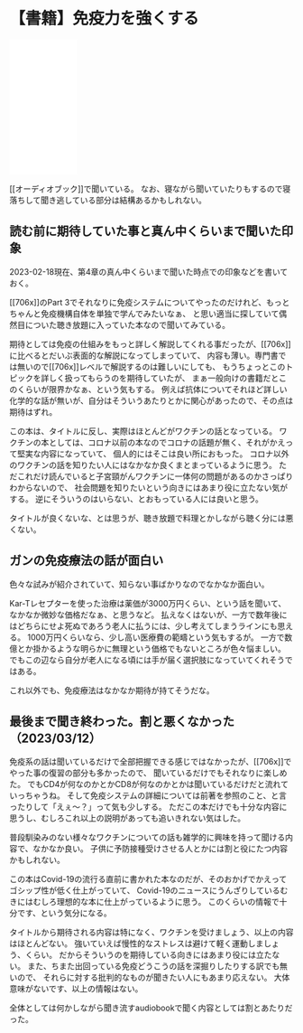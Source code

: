 # 【書籍】免疫力を強くする

<iframe sandbox="allow-popups allow-scripts allow-modals allow-forms allow-same-origin" style="width:120px;height:240px;" marginwidth="0" marginheight="0" scrolling="no" frameborder="0" src="//rcm-fe.amazon-adsystem.com/e/cm?lt1=_blank&bc1=000000&IS2=1&bg1=FFFFFF&fc1=000000&lc1=0000FF&t=karino203-22&language=ja_JP&o=9&p=8&l=as4&m=amazon&f=ifr&ref=as_ss_li_til&asins=4065181771&linkId=55d4f69c65d0767605495961d87d23d5"></iframe>

[[オーディオブック]]で聞いている。
なお、寝ながら聞いていたりもするので寝落ちして聞き逃している部分は結構あるかもしれない。

## 読む前に期待していた事と真ん中くらいまで聞いた印象

2023-02-18現在、第4章の真ん中くらいまで聞いた時点での印象などを書いておく。

[[706x]]のPart 3でそれなりに免疫システムについてやったのだけれど、もっとちゃんと免疫機構自体を単独で学んでみたいなぁ、
と思い適当に探していて偶然目についた聴き放題に入っていた本なので聞いてみている。

期待としては免疫の仕組みをもっと詳しく解説してくれる事だったが、[[706x]]に比べるとだいぶ表面的な解説になってしまっていて、
内容も薄い。専門書では無いので[[706x]]レベルで解説するのは難しいにしても、
もうちょっとこのトピックを詳しく扱ってもらうのを期待していたが、
まぁ一般向けの書籍だとこのくらいが限界かなぁ、という気もする。
例えば抗体についてそれほど詳しい化学的な話が無いが、自分はそういうあたりとかに関心があったので、その点は期待はずれ。

この本は、タイトルに反し、実際はほとんどがワクチンの話となっている。
ワクチンの本としては、コロナ以前の本なのでコロナの話題が無く、それがかえって堅実な内容になっていて、
個人的にはそこは良い所におもった。
コロナ以外のワクチンの話を知りたい人にはなかなか良くまとまっているように思う。
ただこれだけ読んでいると子宮頸がんワクチンに一体何の問題があるのかさっぱりわからないので、
社会問題を知りたいという向きにはあまり役に立たない気がする。
逆にそういうのはいらない、とおもっている人には良いと思う。

タイトルが良くないな、とは思うが、聴き放題で料理とかしながら聴く分には悪くない。

## ガンの免疫療法の話が面白い

色々な試みが紹介されていて、知らない事ばかりなのでなかなか面白い。

Kar-Tレセプターを使った治療は薬価が3000万円くらい、という話を聞いて、
なかなか微妙な価格だなぁ、と思うなど。
払えなくはないが、一方で数年後にはどちらにせよ死ぬであろう老人に払うには、少し考えてしまうラインにも思える。
1000万円くらいなら、少し高い医療費の範疇という気もするが。
一方で数億とか掛かるような明らかに無理という価格でもないところが色々悩ましい。
でもこの辺なら自分が老人になる頃には手が届く選択肢になっていてくれそうではある。

これ以外でも、免疫療法はなかなか期待が持てそうだな。

## 最後まで聞き終わった。割と悪くなかった（2023/03/12）

免疫系の話は聞いているだけで全部把握できる感じではなかったが、[[706x]]でやった事の復習の部分も多かったので、
聞いているだけでもそれなりに楽しめた。
でもCD4が何なのかとかCD8が何なのかとかは聞いているだけだと流れていっちゃうね。
そして免疫システムの詳細については前著を参照のこと、と言ったりして「えぇ〜？」って気も少しする。
ただこの本だけでも十分な内容に思うし、むしろこれ以上の説明があっても追いきれない気はした。

普段馴染みのない様々なワクチンについての話も雑学的に興味を持って聞ける内容で、なかなか良い。
子供に予防接種受けさせる人とかには割と役にたつ内容かもしれない。

この本はCovid-19の流行る直前に書かれた本なのだが、そのおかげでかえってゴシップ性が低く仕上がっていて、
Covid-19のニュースにうんざりしているむきにはむしろ理想的な本に仕上がっているように思う。
このくらいの情報で十分です、という気分になる。

タイトルから期待される内容は特になく、ワクチンを受けましょう、以上の内容はほとんどない。
強いていえば慢性的なストレスは避けて軽く運動しましょう、くらい。
だからそういうのを期待している向きにはあまり役には立たない。
また、ちまた出回っている免疫どうこうの話を深掘りしたりする訳でも無いので、
それらに対する批判的なものが聞きたい人にもあまり応えない。
大体意味がないです、以上の情報はない。

全体としては何かしながら聞き流すaudiobookで聞く内容としては割とあたりだった。